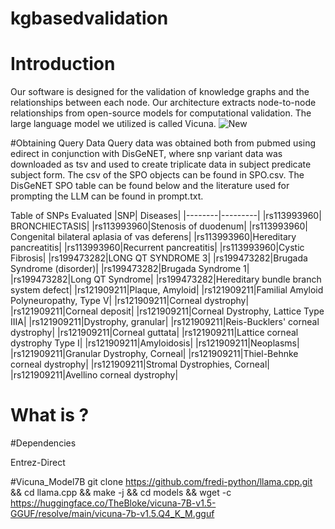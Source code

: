 # kgbasedvalidation


# Introduction
Our software is designed for the validation of knowledge graphs and the relationships between each node.
Our architecture extracts node-to-node relationships from open-source models for computational validation. 
The large language model we utilized is called Vicuna.
![New](https://github.com/collaborativebioinformatics/kgbasedvalidation/assets/71843044/92ad26a0-e253-4a1d-92ad-65ac8670237c)
 
#Obtaining Query Data
Query data was obtained both from pubmed using edirect in conjunction with DisGeNET, where snp variant data was downloaded as tsv and used to
create triplicate data in subject predicate subject form. The csv of the SPO objects can be found in SPO.csv. The DisGeNET SPO table can be found 
below and the literature used for prompting the LLM can be found in prompt.txt. 


Table of SNPs Evaluated
|SNP| Diseases|
|--------|---------|
|rs113993960| BRONCHIECTASIS|
|rs113993960|Stenosis of duodenum|
|rs113993960| Congenital bilateral aplasia of vas deferens|
|rs113993960|Hereditary pancreatitis|
|rs113993960|Recurrent pancreatitis|
|rs113993960|Cystic Fibrosis|
|rs199473282|LONG QT SYNDROME 3|
|rs199473282|Brugada Syndrome (disorder)|
|rs199473282|Brugada Syndrome 1|
|rs199473282|Long QT Syndrome|
|rs199473282|Hereditary bundle branch system defect|
|rs121909211|Plaque, Amyloid|
|rs121909211|Familial Amyloid Polyneuropathy, Type V|
|rs121909211|Corneal dystrophy|
|rs121909211|Corneal deposit|
|rs121909211|Corneal Dystrophy, Lattice Type IIIA|
|rs121909211|Dystrophy, granular|
|rs121909211|Reis-Bucklers' corneal dystrophy|
|rs121909211|Corneal guttata|
|rs121909211|Lattice corneal dystrophy Type I|
|rs121909211|Amyloidosis|
|rs121909211|Neoplasms|
|rs121909211|Granular Dystrophy, Corneal|
|rs121909211|Thiel-Behnke corneal dystrophy|
|rs121909211|Stromal Dystrophies, Corneal|
|rs121909211|Avellino corneal dystrophy|

# What is <this software>?


#Dependencies


Entrez-Direct



#Vicuna_Model7B
git clone https://github.com/fredi-python/llama.cpp.git && cd llama.cpp && make -j && cd models && wget -c https://huggingface.co/TheBloke/vicuna-7B-v1.5-GGUF/resolve/main/vicuna-7b-v1.5.Q4_K_M.gguf
